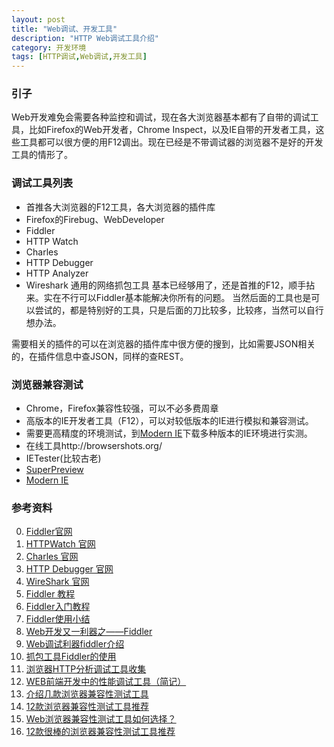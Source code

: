 ```yaml
---
layout: post
title: "Web调试、开发工具"
description: "HTTP Web调试工具介绍"
category: 开发环境
tags: [HTTP调试,Web调试,开发工具]
---
```


### 引子
Web开发难免会需要各种监控和调试，现在各大浏览器基本都有了自带的调试工具，比如Firefox的Web开发者，Chrome Inspect，以及IE自带的开发者工具，这些工具都可以很方便的用F12调出。现在已经是不带调试器的浏览器不是好的开发工具的情形了。

### 调试工具列表
+ 首推各大浏览器的F12工具，各大浏览器的插件库
+ Firefox的Firebug、WebDeveloper
+ Fiddler
+ HTTP Watch
+ Charles
+ HTTP Debugger
+ HTTP Analyzer
+ Wireshark 通用的网络抓包工具
基本已经够用了，还是首推的F12，顺手拈来。实在不行可以Fiddler基本能解决你所有的问题。
当然后面的工具也是可以尝试的，都是特别好的工具，只是后面的刀比较多，比较疼，当然可以自行想办法。

需要相关的插件的可以在浏览器的插件库中很方便的搜到，比如需要JSON相关的，在插件信息中查JSON，同样的查REST。


### 浏览器兼容测试
+ Chrome，Firefox兼容性较强，可以不必多费周章
+ 高版本的IE开发者工具（F12），可以对较低版本的IE进行模拟和兼容测试。
+ 需要更高精度的环境测试，到[Modern IE][19]下载多种版本的IE环境进行实测。
+ 在线工具http://browsershots.org/
+ IETester(比较古老)
+ [SuperPreview][17]
+ [Modern IE][18]




### 参考资料
0. [Fiddler官网][0]
1. [HTTPWatch 官网][1]
2. [Charles 官网][2]
3. [HTTP Debugger 官网][3]
4. [WireShark 官网][9]
4. [Fiddler 教程][4]
5. [Fiddler入门教程][5]
6. [Fiddler使用小结][6]
7. [Web开发又一利器之——Fiddler][7]
8. [Web调试利器fiddler介绍][8]
9. [抓包工具Fiddler的使用][10]
10. [浏览器HTTP分析调试工具收集][11]
11. [WEB前端开发中的性能调试工具（简记）][12]
12. [介绍几款浏览器兼容性测试工具][13]
13. [12款浏览器兼容性测试工具推荐][14]
14. [Web浏览器兼容性测试工具如何选择？][15]
15. [12款很棒的浏览器兼容性测试工具推荐][16]


[0]: http://www.telerik.com/fiddler "Fiddler官网"
[1]: http://www.httpwatch.com/download/ "HTTPWatch 官网"
[2]: http://www.charlesproxy.com/ "Charles 官网"
[3]: http://www.httpdebugger.com/ "HTTP Debugger 官网"
[9]: https://www.wireshark.org/download.html "WireShark 官网"
[4]: http://kb.cnblogs.com/page/130367/ "Fiddler 教程"
[5]: http://www.cnblogs.com/phphuaibei/archive/2011/11/07/2240181.html "Fiddler入门教程"
[6]: http://www.cnblogs.com/forcertain/archive/2012/11/29/2795139.html "Fiddler使用小结"
[7]: http://blog.csdn.net/yhawaii/article/details/7245625 "Web开发又一利器之——Fiddler"
[8]: http://blog.chinaunix.net/uid-27105712-id-3738821.html "Web调试利器fiddler介绍 "
[10]: http://help.locoy.com/Document/Url/Fiddler.htm "抓包工具Fiddler的使用 "
[11]: http://www.open-open.com/lib/view/open1354262775311.html "浏览器HTTP分析调试工具收集"
[12]: http://blog.csdn.net/cuixiping/article/details/6275087 "WEB前端开发中的性能调试工具（简记）"
[13]: http://www.cnblogs.com/gaoweipeng/archive/2010/04/10/1708873.html "介绍几款浏览器兼容性测试工具"
[14]: http://www.cnbeta.com/articles/149063.htm "12款浏览器兼容性测试工具推荐"
[15]: http://www.ltesting.net/ceshi/ceshijishu/gncs/jrxcs/2011/0825/203126.html "Web浏览器兼容性测试工具如何选择？"
[16]: http://blog.jobbole.com/62404/ "12款很棒的浏览器兼容性测试工具推荐"
[17]: https://www.microsoft.com/zh-cn/download/details.aspx?id=2020 "SuperPreview下载"
[18]: https://www.modern.ie/zh-cn "Modern IE"
[19]: https://www.modern.ie/zh-cn/tools "Modern IE 工具下载"